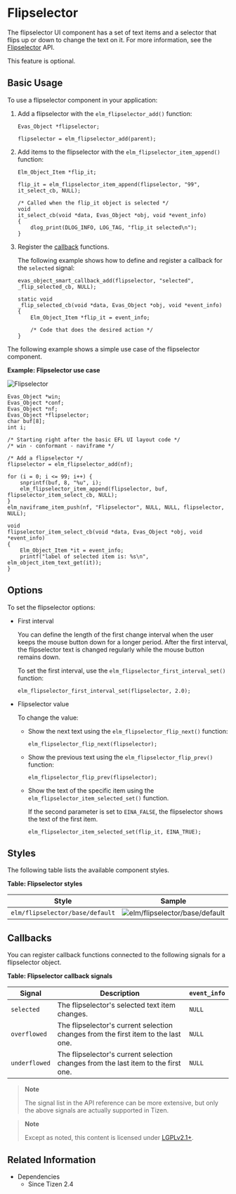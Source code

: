 # Flipselector

The flipselector UI component has a set of text items and a selector that flips up or down to change the text on it. For more information, see the [Flipselector](../../../../api/common/latest/group__Elm__Flipselector.html) API.

This feature is optional.

## Basic Usage

To use a flipselector component in your application:

1. Add a flipselector with the `elm_flipselector_add()` function:

   ```
   Evas_Object *flipselector;

   flipselector = elm_flipselector_add(parent);
   ```

2. Add items to the flipselector with the `elm_flipselector_item_append()` function:

   ```
   Elm_Object_Item *flip_it;

   flip_it = elm_flipselector_item_append(flipselector, "99", it_select_cb, NULL);

   /* Called when the flip_it object is selected */
   void
   it_select_cb(void *data, Evas_Object *obj, void *event_info)
   {
       dlog_print(DLOG_INFO, LOG_TAG, "flip_it selected\n");
   }
   ```

3. Register the [callback](#callbacks) functions.

   The following example shows how to define and register a callback for the `selected` signal:

   ```
   evas_object_smart_callback_add(flipselector, "selected", _flip_selected_cb, NULL);

   static void
   _flip_selected_cb(void *data, Evas_Object *obj, void *event_info)
   {
       Elm_Object_Item *flip_it = event_info;

       /* Code that does the desired action */
   }
   ```

The following example shows a simple use case of the flipselector component.

**Example: Flipselector use case**

![Flipselector](./media/flipselector1.png)

```
Evas_Object *win;
Evas_Object *conf;
Evas_Object *nf;
Evas_Object *flipselector;
char buf[8];
int i;

/* Starting right after the basic EFL UI layout code */
/* win - conformant - naviframe */

/* Add a flipselector */
flipselector = elm_flipselector_add(nf);

for (i = 0; i <= 99; i++) {
    snprintf(buf, 8, "%u", i);
    elm_flipselector_item_append(flipselector, buf, flipselector_item_select_cb, NULL);
}
elm_naviframe_item_push(nf, "Flipselector", NULL, NULL, flipselector, NULL);

void
flipselector_item_select_cb(void *data, Evas_Object *obj, void *event_info)
{
    Elm_Object_Item *it = event_info;
    printf("label of selected item is: %s\n", elm_object_item_text_get(it));
}
```

## Options

To set the flipselector options:

- First interval

  You can define the length of the first change interval when the user keeps the mouse button down for a longer period. After the first interval, the flipselector text is changed regularly while the mouse button remains down.

  To set the first interval, use the `elm_flipselector_first_interval_set()` function:

  ```
  elm_flipselector_first_interval_set(flipselector, 2.0);
  ```

- Flipselector value

  To change the value:

  - Show the next text using the `elm_flipselector_flip_next()` function:

    ```
    elm_flipselector_flip_next(flipselector);
    ```

  - Show the previous text using the `elm_flipselector_flip_prev()` function:

    ```
    elm_flipselector_flip_prev(flipselector);
    ```

  - Show the text of the specific item using the `elm_flipselector_item_selected_set()` function.

    If the second parameter is set to `EINA_FALSE`, the flipselector shows the text of the first item.

    ```
    elm_flipselector_item_selected_set(flip_it, EINA_TRUE);
    ```

## Styles

The following table lists the available component styles.

**Table: Flipselector styles**

| Style                           | Sample                                   |
|---------------------------------|------------------------------------------|
| `elm/flipselector/base/default` | ![elm/flipselector/base/default](./media/flipsel_default.png) |

## Callbacks

You can register callback functions connected to the following signals for a flipselector object.

**Table: Flipselector callback signals**

| Signal        | Description                              | `event_info` |
|---------------|------------------------------------------|--------------|
| `selected`    | The flipselector's selected text item changes. | `NULL`       |
| `overflowed`  | The flipselector's current selection changes from the first item to the last one. | `NULL`       |
| `underflowed` | The flipselector's current selection changes from the last item to the first one. | `NULL`       |

> **Note**
>
> The signal list in the API reference can be more extensive, but only the above signals are actually supported in Tizen.

> **Note**
>
> Except as noted, this content is licensed under [LGPLv2.1+](http://opensource.org/licenses/LGPL-2.1).

## Related Information
- Dependencies
  - Since Tizen 2.4
